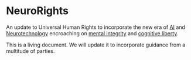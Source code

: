 # NeuroRights
An update to Universal Human Rights to incorporate the new era of [AI](https://en.wikipedia.org/wiki/Artificial_intelligence) and [Neurotechnology](https://en.wikipedia.org/wiki/Neurotechnology) encroaching on [mental integrity](https://en.wikipedia.org/wiki/Bodily_integrity) and [cognitive liberty](https://en.wikipedia.org/wiki/Cognitive_liberty).


This is a living document. We will update it to incorporate guidance from a multitude of parties. 
